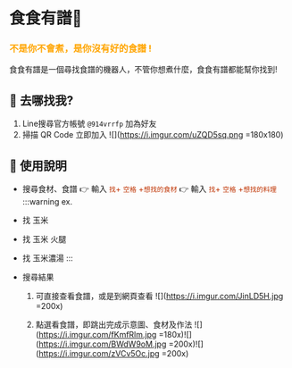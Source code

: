 <style>
 *{
 
 }
.c {
  color: orange;
}

.b {
  color: #bf3200;
}
</style>

# 食食有譜🍳

### <span class="c">不是你不會煮，是你沒有好的食譜 !</span>
食食有譜是一個尋找食譜的機器人，不管你想煮什麼，食食有譜都能幫你找到!
<br>

## 🥕 去哪找我?
1. Line搜尋官方帳號 `@914vrrfp` 加為好友
2. 掃描 QR Code 立即加入 
![](https://i.imgur.com/uZQD5sq.png =180x180)

## 🥕 使用說明

- 搜尋食材、食譜 
👉 輸入 <span class="b"> `找`+ `空格` +`想找的食材`</span>
👉 輸入 <span class="b"> `找`+ `空格` +`想找的料理`</span>
:::warning
ex. 
- 找 玉米 
- 找 玉米 火腿
- 找 玉米濃湯
:::

- 搜尋結果
    1. 可直接查看食譜，或是到網頁查看 
      ![](https://i.imgur.com/JinLD5H.jpg =200x)
      
    2. 點選看食譜，即跳出完成示意圖、食材及作法
     ![](https://i.imgur.com/fKmfRlm.jpg =180x)![](https://i.imgur.com/BWdW9oM.jpg =200x)![](https://i.imgur.com/zVCv5Oc.jpg =200x)




